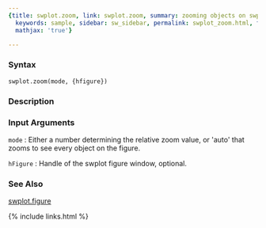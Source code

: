```yaml
---
{title: swplot.zoom, link: swplot.zoom, summary: zooming objects on swplot figure,
  keywords: sample, sidebar: sw_sidebar, permalink: swplot_zoom.html, folder: swplot,
  mathjax: 'true'}

---
```


### Syntax

`swplot.zoom(mode, {hfigure})`

### Description



### Input Arguments

`mode`
: Either a number determining the relative zoom value, or 'auto'
  that zooms to see every object on the figure.

`hFigure`
: Handle of the swplot figure window, optional.

### See Also

[swplot.figure](swplot_figure.html)

{% include links.html %}
